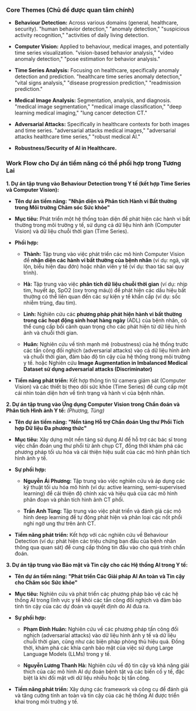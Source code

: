 ### Core Themes (Chủ đề được quan tâm chính)

- **Behaviour Detection:** Across various domains (general, healthcare, security).
    "human behavior detection," "anomaly detection," "suspicious activity recognition," "activities of daily living detection.
    
- **Computer Vision:** Applied to behaviour, medical images, and potentially time series visualization.
    "vision-based behavior analysis," "video anomaly detection," "pose estimation for behavior analysis."
    
- **Time Series Analysis:** Focusing on healthcare, specifically anomaly detection and prediction.
    "healthcare time series anomaly detection," "vital signs analysis," "disease progression prediction," "readmission prediction."
    
- **Medical Image Analysis:** Segmentation, analysis, and diagnosis.
    "medical image segmentation," "medical image classification," "deep learning medical imaging," "lung cancer detection CT."
    
- **Adversarial Attacks:** Specifically in healthcare contexts for both images and time series.
    "adversarial attacks medical images," "adversarial attacks healthcare time series," "robust medical AI."
    
- **Robustness/Security of AI in Healthcare.**


### Work Flow cho Dự án tiềm năng có thể phối hợp trong Tương Lai


**1. Dự án tập trung vào Behaviour Detection trong Y tế (kết hợp Time Series và Computer Vision):**

- **Tên dự án tiềm năng:** **"Nhận diện và Phân tích Hành vi Bất thường trong Môi trường Chăm sóc Sức khỏe"**
    
- **Mục tiêu:** Phát triển một hệ thống toàn diện để phát hiện các hành vi bất thường trong môi trường y tế, sử dụng cả dữ liệu hình ảnh (Computer Vision) và dữ liệu chuỗi thời gian (Time Series).
    
- **Phối hợp:**
    
    - **Thành:** Tập trung vào việc phát triển các mô hình Computer Vision để **nhận diện các hành vi bất thường của bệnh nhân** (ví dụ: ngã, vật lộn, biểu hiện đau đớn) hoặc nhân viên y tế (ví dụ: thao tác sai quy trình).
        
    - **Hà:** Tập trung vào việc **phân tích dữ liệu chuỗi thời gian** (ví dụ: nhịp tim, huyết áp, SpO2 (oxy trong máu)) để phát hiện các dấu hiệu bất thường có thể liên quan đến các sự kiện y tế khẩn cấp (ví dụ: sốc nhiễm trùng, đau tim).
        
    - **Linh:** Nghiên cứu các **phương pháp phát hiện hành vi bất thường trong các hoạt động sinh hoạt hàng ngày** (ADL) của bệnh nhân, có thể cung cấp bối cảnh quan trọng cho các phát hiện từ dữ liệu hình ảnh và chuỗi thời gian.
        
    - **Huân:** Nghiên cứu về tính mạnh mẽ (robustness) của hệ thống trước các tấn công đối nghịch (adversarial attacks) vào cả dữ liệu hình ảnh và chuỗi thời gian, đảm bảo độ tin cậy của hệ thống trong môi trường y tế.
		hoặc Nghiên cứu **Image Augmentation in Imbalanced Medical Dataset sử dụng adversarial attacks (Discriminator)**   
	
- **Tiềm năng phát triển:** Kết hợp thông tin từ camera giám sát (Computer Vision) và các thiết bị theo dõi sức khỏe (Time Series) để cung cấp một cái nhìn toàn diện hơn về tình trạng và hành vi của bệnh nhân.


**2. Dự án tập trung vào Ứng dụng Computer Vision trong Chẩn đoán và Phân tích Hình ảnh Y tế:** 
*(Phương, Tùng)*

- **Tên dự án tiềm năng:** **"Nền tảng Hỗ trợ Chẩn đoán Ung thư Phổi Tích hợp Dữ liệu Đa phương thức"**
    
- **Mục tiêu:** Xây dựng một nền tảng sử dụng AI để hỗ trợ các bác sĩ trong việc chẩn đoán ung thư phổi từ ảnh chụp CT, đồng thời khám phá các phương pháp tối ưu hóa và cải thiện hiệu suất của các mô hình phân tích hình ảnh y tế.
    
- **Sự phối hợp:**
    
    - **Nguyễn Ái Phương:** Tập trung vào việc nghiên cứu và áp dụng các kỹ thuật tối ưu hóa mô hình (ví dụ: active learning, semi-supervised learning) để cải thiện độ chính xác và hiệu quả của các mô hình phân đoạn và phân tích hình ảnh CT phổi.
        
    - **Trần Anh Tùng:** Tập trung vào việc phát triển và đánh giá các mô hình deep learning để tự động phát hiện và phân loại các nốt phổi nghi ngờ ung thư trên ảnh CT.
        
- **Tiềm năng phát triển:** Kết hợp với các nghiên cứu về Behaviour Detection (ví dụ: phát hiện các triệu chứng ban đầu của bệnh nhân thông qua quan sát) để cung cấp thông tin đầu vào cho quá trình chẩn đoán.
    

**3. Dự án tập trung vào Bảo mật và Tin cậy cho các Hệ thống AI trong Y tế:**

- **Tên dự án tiềm năng:** **"Phát triển Các Giải pháp AI An toàn và Tin cậy cho Chăm sóc Sức khỏe"**
    
- **Mục tiêu:** Nghiên cứu và phát triển các phương pháp bảo vệ các hệ thống AI trong lĩnh vực y tế khỏi các tấn công đối nghịch và đảm bảo tính tin cậy của các dự đoán và quyết định do AI đưa ra.
    
- **Sự phối hợp:**
    
    - **Phạm Đình Huân:** Nghiên cứu về các phương pháp tấn công đối nghịch (adversarial attacks) vào dữ liệu hình ảnh y tế và dữ liệu chuỗi thời gian, cũng như các biện pháp phòng thủ hiệu quả. Đồng thời, khám phá các khía cạnh bảo mật của việc sử dụng Large Language Models (LLMs) trong y tế.
        
    - **Nguyễn Lương Thanh Hà:** Nghiên cứu về độ tin cậy và khả năng giải thích của các mô hình AI dự đoán bệnh tật và các biến cố y tế, đặc biệt là khi đối mặt với dữ liệu nhiễu hoặc bị tấn công.
        
- **Tiềm năng phát triển:** Xây dựng các framework và công cụ để đánh giá và tăng cường tính an toàn và tin cậy của các hệ thống AI được triển khai trong môi trường y tế.